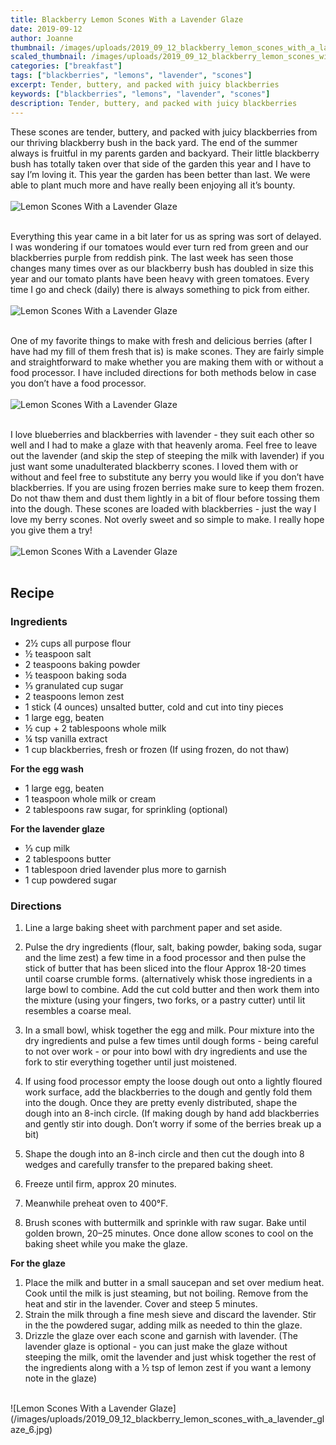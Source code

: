 ```yaml
---
title: Blackberry Lemon Scones With a Lavender Glaze
date: 2019-09-12
author: Joanne
thumbnail: /images/uploads/2019_09_12_blackberry_lemon_scones_with_a_lavender_glaze_1.jpg
scaled_thumbnail: /images/uploads/2019_09_12_blackberry_lemon_scones_with_a_lavender_glaze_0.jpg
categories: ["breakfast"]
tags: ["blackberries", "lemons", "lavender", "scones"]
excerpt: Tender, buttery, and packed with juicy blackberries
keywords: ["blackberries", "lemons", "lavender", "scones"]
description: Tender, buttery, and packed with juicy blackberries
---
```


These scones are tender, buttery, and packed with juicy blackberries from our thriving blackberry bush in the back yard. The end of the summer always is fruitful in my parents garden and backyard. Their little blackberry bush has totally taken over that side of the garden this year and I have to say I’m loving it. This year the garden has been better than last. We were able to plant much more and have really been enjoying all it’s bounty. 
</br>
</br>
![Lemon Scones With a Lavender Glaze](/images/uploads/2019_09_12_blackberry_lemon_scones_with_a_lavender_glaze_2.jpg)
</br>
</br>

Everything this year came in a bit later for us as spring was sort of delayed. I was wondering if our tomatoes would ever turn red from green and our blackberries purple from reddish pink.  The last week has seen those changes many times over as our blackberry bush has doubled in size this year and our tomato plants have been heavy with green tomatoes. Every time I go and check (daily) there is always something to pick from either. 
</br>
</br>
![Lemon Scones With a Lavender Glaze](/images/uploads/2019_09_12_blackberry_lemon_scones_with_a_lavender_glaze_3.jpg)
</br>
</br>

One of my favorite things to make with fresh and delicious berries (after I have had my fill of them fresh that is) is make scones. They are fairly simple and straightforward to make  whether you are making them with or without a food processor. I have included directions for both methods below in case you don’t have a food processor. 
</br>
</br>
![Lemon Scones With a Lavender Glaze](/images/uploads/2019_09_12_blackberry_lemon_scones_with_a_lavender_glaze_4.jpg)
</br>
</br>

I love blueberries and blackberries with lavender - they suit each other so well and I had to make a glaze with that heavenly aroma. Feel free to leave out the lavender (and skip the step of steeping the milk with lavender) if you just want some unadulterated blackberry scones. I loved them with or without and feel free to substitute any berry you would like if you don’t have blackberries. If you are using frozen berries make sure to keep them frozen. Do not thaw them and dust them lightly in a bit of flour before tossing them into the dough. These scones are loaded with blackberries - just the way I love my berry scones. Not overly sweet and so simple to make. I really hope you give them a try! 
</br>
</br>
![Lemon Scones With a Lavender Glaze](/images/uploads/2019_09_12_blackberry_lemon_scones_with_a_lavender_glaze_5.jpg)
</br>
</br>


## Recipe
### Ingredients

* <span itemprop="ingredients"> 2&frac12; cups all purpose flour</span>
* <span itemprop="ingredients"> &frac12; teaspoon salt</span>
* <span itemprop="ingredients"> 2 teaspoons baking powder</span>
* <span itemprop="ingredients"> &frac12; teaspoon baking soda</span>
* <span itemprop="ingredients"> &frac13; granulated cup sugar</span>
* <span itemprop="ingredients"> 2 teaspoons lemon zest</span>
* <span itemprop="ingredients"> 1 stick (4 ounces) unsalted butter, cold and cut into tiny pieces</span>
* <span itemprop="ingredients"> 1 large egg, beaten</span>
* <span itemprop="ingredients"> &frac12; cup + 2 tablespoons whole milk</span>
* <span itemprop="ingredients"> &frac14; tsp vanilla extract </span>
* <span itemprop="ingredients"> 1 cup blackberries, fresh or frozen (If using frozen, do not thaw)</span>

__For the egg wash__

* <span itemprop="ingredients"> 1 large egg, beaten</span>
* <span itemprop="ingredients"> 1 teaspoon whole milk or cream </span>
* <span itemprop="ingredients"> 2 tablespoons raw sugar, for sprinkling (optional) </span>

__For the lavender glaze__

* <span itemprop="ingredients"> &frac13; cup milk</span>
* <span itemprop="ingredients"> 2 tablespoons butter</span>
* <span itemprop="ingredients"> 1 tablespoon dried lavender plus more to garnish </span>
* <span itemprop="ingredients"> 1 cup powdered sugar </span>


### Directions

1. Line a large baking sheet with parchment paper and set aside.

1. Pulse the dry ingredients (flour, salt, baking powder, baking soda, sugar and the lime zest) a few time in a food processor and then pulse the stick of butter that has been sliced into the flour Approx 18-20 times until coarse crumble forms. (alternatively whisk those ingredients in a large bowl to combine. Add the cut cold butter and then work them into the mixture (using your fingers, two forks, or a pastry cutter) until lit resembles a coarse meal. 

1. In a small bowl, whisk together the egg and milk. Pour mixture into the dry ingredients and pulse a few times until dough forms - being careful to not over work - or pour into bowl with dry ingredients and use the fork to stir everything together until just moistened.

1. If using food processor empty the loose dough out onto a lightly floured work surface, add the blackberries to the dough and gently fold them into the dough. Once they are pretty evenly distributed, shape the dough into an 8-inch circle. (If making dough by hand add blackberries and gently stir into dough. Don’t worry if some of the berries break up a bit) 
2. Shape the dough into an 8-inch circle and then cut the dough into 8 wedges and carefully transfer to the prepared baking sheet.

3. Freeze until firm, approx 20 minutes.

4. Meanwhile preheat oven to 400°F.

5. Brush scones with buttermilk and sprinkle with raw sugar. Bake until golden brown, 20–25 minutes. Once done allow scones to cool on the baking sheet while you make the glaze.

__For the glaze__

1. Place the milk and butter in a small saucepan and set over medium heat. Cook until the milk is just steaming, but not boiling. Remove from the heat and stir in the lavender. Cover and steep 5 minutes. 
2. Strain the milk through a fine mesh sieve and discard the lavender. Stir in the the powdered sugar, adding milk as needed to thin the glaze.
3. Drizzle the glaze over each scone and garnish with lavender. (The lavender glaze is optional - you can just make the glaze without steeping the milk, omit the lavender and just whisk together the rest of the ingredients along with a &frac12; tsp of lemon zest if you want a lemony note in the glaze) 

</br>
![Lemon Scones With a Lavender Glaze](/images/uploads/2019_09_12_blackberry_lemon_scones_with_a_lavender_glaze_6.jpg)